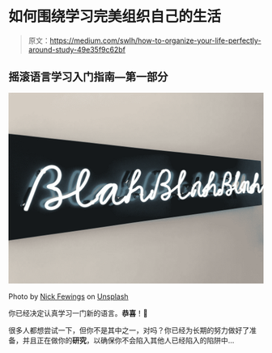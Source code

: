 # 如何围绕学习完美组织自己的生活

> 原文：<https://medium.com/swlh/how-to-organize-your-life-perfectly-around-study-49e35f9c62bf>

## 摇滚语言学习入门指南—第一部分

![](img/162e939c756191e6fc9fc7884aa2c31d.png)

Photo by [Nick Fewings](https://unsplash.com/@jannerboy62?utm_source=unsplash&utm_medium=referral&utm_content=creditCopyText) on [Unsplash](https://unsplash.com/search/photos/language?utm_source=unsplash&utm_medium=referral&utm_content=creditCopyText)

你已经决定认真学习一门新的语言。**恭喜**！🎉

很多人都想尝试一下，但你不是其中之一，对吗？你已经为长期的努力做好了准备，并且正在做你的**研究**，以确保你不会陷入其他人已经陷入的陷阱中…